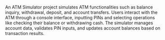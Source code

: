 An ATM Simulator project simulates ATM functionalities such as balance inquiry, withdrawal, deposit, and account transfers. Users interact with the ATM through a console interface, inputting PINs and selecting operations like checking their balance or withdrawing cash. The simulator manages account data, validates PIN inputs, and updates account balances based on transaction results.

